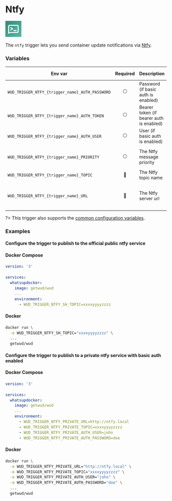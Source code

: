 # Ntfy
![logo](ntfy.png)

The `ntfy` trigger lets you send container update notifications via [Ntfy](https://ntfy.sh/).

### Variables

| Env var                                         |    Required    | Description                               | Supported values                                                                       | Default value when missing |
|-------------------------------------------------|:--------------:|-------------------------------------------|----------------------------------------------------------------------------------------|----------------------------| 
| `WUD_TRIGGER_NTFY_{trigger_name}_AUTH_PASSWORD` | :white_circle: | Password (if basic auth is enabled)       |                                                                                        |                            |
| `WUD_TRIGGER_NTFY_{trigger_name}_AUTH_TOKEN`    | :white_circle: | Bearer token (if bearer auth is enabled)  |                                                                                        |                            |
| `WUD_TRIGGER_NTFY_{trigger_name}_AUTH_USER`     | :white_circle: | User (if basic auth is enabled)           |                                                                                        |                            |
| `WUD_TRIGGER_NTFY_{trigger_name}_PRIORITY`      | :white_circle: | The Ntfy message priority                 | Integer between `0` and `5` [see here](https://docs.ntfy.sh/publish/#message-priority) |                            |
| `WUD_TRIGGER_NTFY_{trigger_name}_TOPIC`         | :red_circle:   | The Ntfy topic name                       |                                                                                        |                            |
| `WUD_TRIGGER_NTFY_{trigger_name}_URL`           | :red_circle:   | The Ntfy server url                       | The `http` or `https` gotify server address                                            | `https://notify.sh`        |

?> This trigger also supports the [common configuration variables](configuration/triggers/?id=common-trigger-configuration).

### Examples

#### Configure the trigger to publish to the official public ntfy service

<!-- tabs:start -->
#### **Docker Compose**
```yaml
version: '3'

services:
  whatsupdocker:
    image: getwud/wud
    ...
    environment:
      - WUD_TRIGGER_NTFY_SH_TOPIC=xxxxyyyyzzzz
```
#### **Docker**
```bash
docker run \
  -e WUD_TRIGGER_NTFY_SH_TOPIC="xxxxyyyyzzzz" \
  ...
  getwud/wud
```
<!-- tabs:end -->

#### Configure the trigger to publish to a private ntfy service with basic auth enabled

<!-- tabs:start -->
#### **Docker Compose**
```yaml
version: '3'

services:
  whatsupdocker:
    image: getwud/wud
    ...
    environment:
      - WUD_TRIGGER_NTFY_PRIVATE_URL=http://ntfy.local
      - WUD_TRIGGER_NTFY_PRIVATE_TOPIC=xxxxyyyyzzzz
      - WUD_TRIGGER_NTFY_PRIVATE_AUTH_USER=john
      - WUD_TRIGGER_NTFY_PRIVATE_AUTH_PASSWORD=doe
```
#### **Docker**
```bash
docker run \
  -e WUD_TRIGGER_NTFY_PRIVATE_URL="http://ntfy.local" \
  -e WUD_TRIGGER_NTFY_PRIVATE_TOPIC="xxxxyyyyzzzz" \
  -e WUD_TRIGGER_NTFY_PRIVATE_AUTH_USER="john" \
  -e WUD_TRIGGER_NTFY_PRIVATE_AUTH_PASSWORD="doe" \
  ...
  getwud/wud
```
<!-- tabs:end -->
